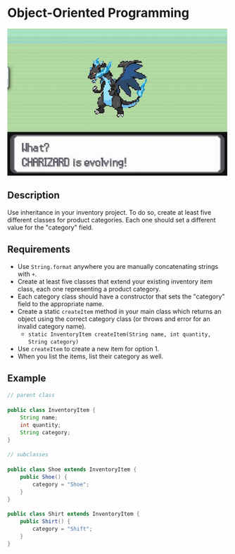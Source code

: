 # Object-Oriented Programming

![screenshot](screenshot.jpg)

## Description

Use inheritance in your inventory project. To do so, create at least five different classes for product categories. Each one should set a different value for the "category" field.

## Requirements

* Use `String.format` anywhere you are manually concatenating strings with `+`.
* Create at least five classes that extend your existing inventory item class, each one representing a product category.
* Each category class should have a constructor that sets the "category" field to the appropriate name.
* Create a static `createItem` method in your main class which returns an object using the correct category class (or throws and error for an invalid category name).
  * `static InventoryItem createItem(String name, int quantity, String category)`
* Use `createItem` to create a new item for option 1.
* When you list the items, list their category as well.

## Example

```java
// parent class

public class InventoryItem {
    String name;
    int quantity;
    String category;
}

// subclasses

public class Shoe extends InventoryItem {
    public Shoe() {
        category = "Shoe";
    }
}

public class Shirt extends InventoryItem {
    public Shirt() {
        category = "Shift";
    }
}
```
